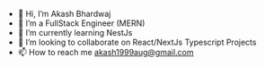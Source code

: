 - 👋 Hi, I’m Akash Bhardwaj
- 👀 I’m a FullStack Engineer (MERN)
- 🌱 I’m currently learning NestJs
- 💞️ I’m looking to collaborate on React/NextJs Typescript Projects
- 📫 How to reach me akash1999aug@gmail.com

<!---
akash1999aug/akash1999aug is a ✨ special ✨ repository because its `README.md` (this file) appears on your GitHub profile.
You can click the Preview link to take a look at your changes.
--->
